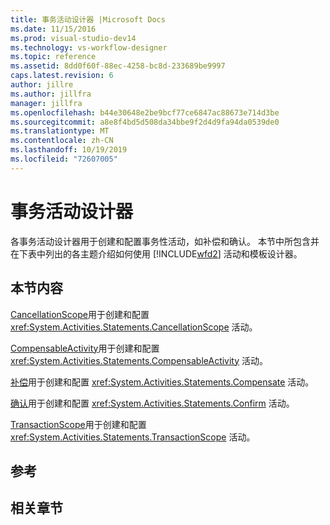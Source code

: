 ```yaml
---
title: 事务活动设计器 |Microsoft Docs
ms.date: 11/15/2016
ms.prod: visual-studio-dev14
ms.technology: vs-workflow-designer
ms.topic: reference
ms.assetid: 8dd0f60f-88ec-4258-bc8d-233689be9997
caps.latest.revision: 6
author: jillre
ms.author: jillfra
manager: jillfra
ms.openlocfilehash: b44e30648e2be9bcf77ce6847ac88673e714d3be
ms.sourcegitcommit: a8e8f4bd5d508da34bbe9f2d4d9fa94da0539de0
ms.translationtype: MT
ms.contentlocale: zh-CN
ms.lasthandoff: 10/19/2019
ms.locfileid: "72607005"
---
```

# <a name="transaction-activity-designers"></a>事务活动设计器
各事务活动设计器用于创建和配置事务性活动，如补偿和确认。 本节中所包含并在下表中列出的各主题介绍如何使用 [!INCLUDE[wfd2](../includes/wfd2-md.md)] 活动和模板设计器。

## <a name="in-this-section"></a>本节内容
 [CancellationScope](../workflow-designer/cancellationscope-activity-designer.md)用于创建和配置 <xref:System.Activities.Statements.CancellationScope> 活动。

 [CompensableActivity](../workflow-designer/compensableactivity-activity-designer.md)用于创建和配置 <xref:System.Activities.Statements.CompensableActivity> 活动。

 [补偿](../workflow-designer/compensate-activity-designer.md)用于创建和配置 <xref:System.Activities.Statements.Compensate> 活动。

 [确认](../workflow-designer/confirm-activity-designer.md)用于创建和配置 <xref:System.Activities.Statements.Confirm> 活动。

 [TransactionScope](../workflow-designer/transactionscope-activity-designer.md)用于创建和配置 <xref:System.Activities.Statements.TransactionScope> 活动。

## <a name="reference"></a>参考

## <a name="related-sections"></a>相关章节